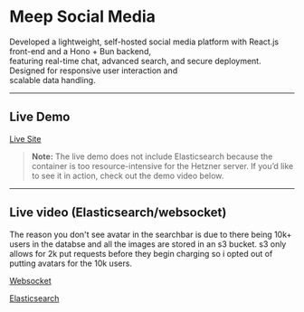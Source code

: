 # Meep Social Media

Developed a lightweight, self-hosted social media platform with React.js front-end and a Hono + Bun backend,  
featuring real-time chat, advanced search, and secure deployment. Designed for responsive user interaction and  
scalable data handling.

---

##  Live Demo
 [Live Site](https://shivalry.dev)  

> **Note:** The live demo does not include Elasticsearch because the container is too resource-intensive for the Hetzner server.
If you’d like to see it in action, check out the demo video below.

---

##  Live video (Elasticsearch/websocket)

The reason you don't see avatar in the searchbar is due to there being 10k+ users in the databse and all the images are stored in an s3 bucket. s3 only allows for 2k put requests
before they begin charging so i opted out of putting avatars for the 10k users.


[Websocket](https://github.com/user-attachments/assets/bebd9b64-8822-49a9-8db1-88575889fb06)

[Elasticsearch](https://github.com/user-attachments/assets/e9d9eefc-88fb-418d-a42c-e3dd8acae6a2)


